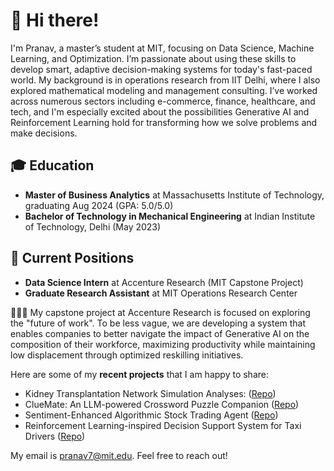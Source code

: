 # 👋 Hi there!

I'm Pranav, a master’s student at MIT, focusing on Data Science, Machine Learning, and Optimization. I’m passionate about using these skills to develop smart, adaptive decision-making systems for today's fast-paced world. My background is in operations research from IIT Delhi, where I also explored mathematical modeling and management consulting. I’ve worked across numerous sectors including e-commerce, finance, healthcare, and tech, and I'm especially excited about the possibilities Generative AI and Reinforcement Learning hold for transforming how we solve problems and make decisions.

## 🎓 Education

- **Master of Business Analytics** at Massachusetts Institute of Technology, graduating Aug 2024 (GPA: 5.0/5.0)
- **Bachelor of Technology in Mechanical Engineering** at Indian Institute of Technology, Delhi (May 2023)

## 💼 Current Positions

- **Data Science Intern** at Accenture Research (MIT Capstone Project)
- **Graduate Research Assistant** at MIT Operations Research Center

👨🏻‍💻 My capstone project at Accenture Research is focused on exploring the "future of work". To be less vague, we are developing a system that enables companies to better navigate the impact of Generative AI on the composition of their workforce, maximizing productivity while maintaining low displacement through optimized reskilling initiatives.

Here are some of my **recent projects** that I am happy to share:
- Kidney Transplantation Network Simulation Analyses: ([Repo](https://github.com/PranavShankarGirish/kidney-simulation-analysis))
- ClueMate: An LLM-powered Crossword Puzzle Companion ([Repo](https://github.com/PranavShankarGirish/crossword-assistant))
- Sentiment-Enhanced Algorithmic Stock Trading Agent ([Repo](https://github.com/PranavShankarGirish/stock-trading-agent))
- Reinforcement Learning-inspired Decision Support System for Taxi Drivers ([Repo](https://github.com/PranavShankarGirish/taxi-driver-DSS))

My email is pranav7@mit.edu. Feel free to reach out!
